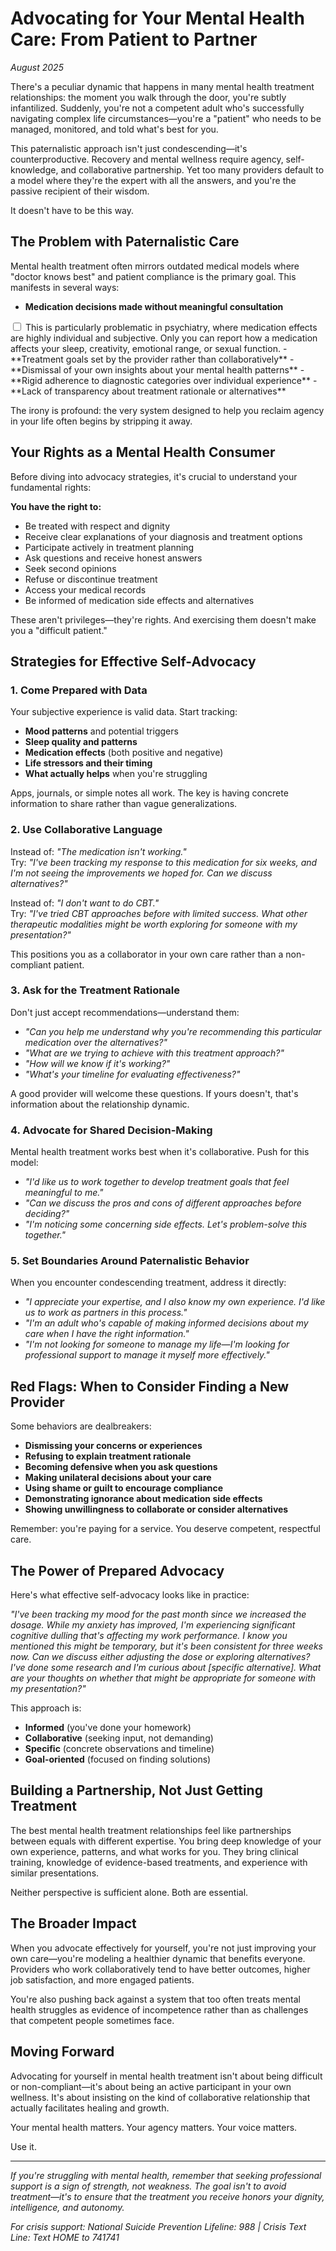 # Advocating for Your Mental Health Care: From Patient to Partner

*August 2025*

There's a peculiar dynamic that happens in many mental health treatment relationships: the moment you walk through the door, you're subtly infantilized. Suddenly, you're not a competent adult who's successfully navigating complex life circumstances—you're a "patient" who needs to be managed, monitored, and told what's best for you.

This paternalistic approach isn't just condescending—it's counterproductive. Recovery and mental wellness require agency, self-knowledge, and collaborative partnership. Yet too many providers default to a model where they're the expert with all the answers, and you're the passive recipient of their wisdom.

It doesn't have to be this way.

## The Problem with Paternalistic Care

Mental health treatment often mirrors outdated medical models where "doctor knows best" and patient compliance is the primary goal. This manifests in several ways:

- **Medication decisions made without meaningful consultation**<label for="sn-medication" class="margin-toggle sidenote-number"></label>
<input type="checkbox" id="sn-medication" class="margin-toggle"/>
<span class="sidenote">This is particularly problematic in psychiatry, where medication effects are highly individual and subjective. Only you can report how a medication affects your sleep, creativity, emotional range, or sexual function.</span>
- **Treatment goals set by the provider rather than collaboratively**
- **Dismissal of your own insights about your mental health patterns**
- **Rigid adherence to diagnostic categories over individual experience**
- **Lack of transparency about treatment rationale or alternatives**

The irony is profound: the very system designed to help you reclaim agency in your life often begins by stripping it away.

## Your Rights as a Mental Health Consumer

Before diving into advocacy strategies, it's crucial to understand your fundamental rights:

**You have the right to:**
- Be treated with respect and dignity
- Receive clear explanations of your diagnosis and treatment options
- Participate actively in treatment planning
- Ask questions and receive honest answers
- Seek second opinions
- Refuse or discontinue treatment
- Access your medical records
- Be informed of medication side effects and alternatives

These aren't privileges—they're rights. And exercising them doesn't make you a "difficult patient."

## Strategies for Effective Self-Advocacy

### 1. Come Prepared with Data

Your subjective experience is valid data. Start tracking:

- **Mood patterns** and potential triggers
- **Sleep quality and patterns**
- **Medication effects** (both positive and negative)
- **Life stressors and their timing**
- **What actually helps** when you're struggling

Apps, journals, or simple notes all work. The key is having concrete information to share rather than vague generalizations.

### 2. Use Collaborative Language

Instead of: *"The medication isn't working."*  
Try: *"I've been tracking my response to this medication for six weeks, and I'm not seeing the improvements we hoped for. Can we discuss alternatives?"*

Instead of: *"I don't want to do CBT."*  
Try: *"I've tried CBT approaches before with limited success. What other therapeutic modalities might be worth exploring for someone with my presentation?"*

This positions you as a collaborator in your own care rather than a non-compliant patient.

### 3. Ask for the Treatment Rationale

Don't just accept recommendations—understand them:

- *"Can you help me understand why you're recommending this particular medication over the alternatives?"*
- *"What are we trying to achieve with this treatment approach?"*
- *"How will we know if it's working?"*
- *"What's your timeline for evaluating effectiveness?"*

A good provider will welcome these questions. If yours doesn't, that's information about the relationship dynamic.

### 4. Advocate for Shared Decision-Making

Mental health treatment works best when it's collaborative. Push for this model:

- *"I'd like us to work together to develop treatment goals that feel meaningful to me."*
- *"Can we discuss the pros and cons of different approaches before deciding?"*
- *"I'm noticing some concerning side effects. Let's problem-solve this together."*

### 5. Set Boundaries Around Paternalistic Behavior

When you encounter condescending treatment, address it directly:

- *"I appreciate your expertise, and I also know my own experience. I'd like us to work as partners in this process."*
- *"I'm an adult who's capable of making informed decisions about my care when I have the right information."*
- *"I'm not looking for someone to manage my life—I'm looking for professional support to manage it myself more effectively."*

## Red Flags: When to Consider Finding a New Provider

Some behaviors are dealbreakers:

- **Dismissing your concerns or experiences**
- **Refusing to explain treatment rationale**
- **Becoming defensive when you ask questions**
- **Making unilateral decisions about your care**
- **Using shame or guilt to encourage compliance**
- **Demonstrating ignorance about medication side effects**
- **Showing unwillingness to collaborate or consider alternatives**

Remember: you're paying for a service. You deserve competent, respectful care.

## The Power of Prepared Advocacy

Here's what effective self-advocacy looks like in practice:

*"I've been tracking my mood for the past month since we increased the dosage. While my anxiety has improved, I'm experiencing significant cognitive dulling that's affecting my work performance. I know you mentioned this might be temporary, but it's been consistent for three weeks now. Can we discuss either adjusting the dose or exploring alternatives? I've done some research and I'm curious about [specific alternative]. What are your thoughts on whether that might be appropriate for someone with my presentation?"*

This approach is:
- **Informed** (you've done your homework)
- **Collaborative** (seeking input, not demanding)
- **Specific** (concrete observations and timeline)
- **Goal-oriented** (focused on finding solutions)

## Building a Partnership, Not Just Getting Treatment

The best mental health treatment relationships feel like partnerships between equals with different expertise. You bring deep knowledge of your own experience, patterns, and what works for you. They bring clinical training, knowledge of evidence-based treatments, and experience with similar presentations.

Neither perspective is sufficient alone. Both are essential.

## The Broader Impact

When you advocate effectively for yourself, you're not just improving your own care—you're modeling a healthier dynamic that benefits everyone. Providers who work collaboratively tend to have better outcomes, higher job satisfaction, and more engaged patients.

You're also pushing back against a system that too often treats mental health struggles as evidence of incompetence rather than as challenges that competent people sometimes face.

## Moving Forward

Advocating for yourself in mental health treatment isn't about being difficult or non-compliant—it's about being an active participant in your own wellness. It's about insisting on the kind of collaborative relationship that actually facilitates healing and growth.

Your mental health matters. Your agency matters. Your voice matters.

Use it.

---

*If you're struggling with mental health, remember that seeking professional support is a sign of strength, not weakness. The goal isn't to avoid treatment—it's to ensure that the treatment you receive honors your dignity, intelligence, and autonomy.*

*For crisis support: National Suicide Prevention Lifeline: 988 | Crisis Text Line: Text HOME to 741741*